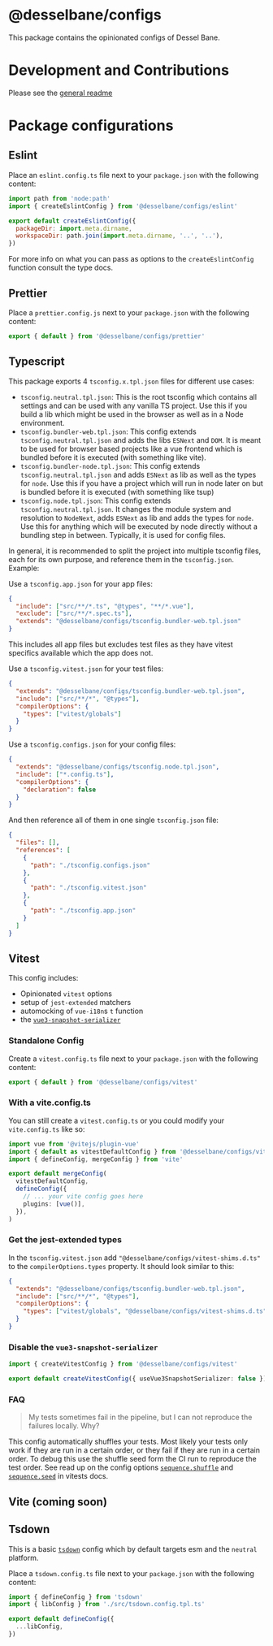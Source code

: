 # @desselbane/configs

This package contains the opinionated configs of Dessel Bane.

# Development and Contributions

Please see the [general readme](../../README.md#development-and-contributions)

# Package configurations

## Eslint

Place an `eslint.config.ts` file next to your `package.json` with the following content:

```javascript
import path from 'node:path'
import { createEslintConfig } from '@desselbane/configs/eslint'

export default createEslintConfig({
  packageDir: import.meta.dirname,
  workspaceDir: path.join(import.meta.dirname, '..', '..'),
})
```

For more info on what you can pass as options to the `createEslintConfig` function consult the type docs.

## Prettier

Place a `prettier.config.js` next to your `package.json` with the following content:

```javascript
export { default } from '@desselbane/configs/prettier'
```

## Typescript

This package exports 4 `tsconfig.x.tpl.json` files for different use cases:

- `tsconfig.neutral.tpl.json`: This is the root tsconfig which contains all settings and can be used with any vanilla TS project. Use this if you build a lib which might be used in the browser as well as in a Node environment.
- `tsconfig.bundler-web.tpl.json`: This config extends `tsconfig.neutral.tpl.json` and adds the libs `ESNext` and `DOM`. It is meant to be used for browser based projects like a vue frontend which is bundled before it is executed (with something like vite).
- `tsconfig.bundler-node.tpl.json`: This config extends `tsconfig.neutral.tpl.json` and adds `ESNext` as lib as well as the types for `node`. Use this if you have a project which will run in node later on but is bundled before it is executed (with something like tsup)
- `tsconfig.node.tpl.json`: This config extends `tsconfig.neutral.tpl.json`. It changes the module system and resolution to `NodeNext`, adds `ESNext` as lib and adds the types for `node`. Use this for anything which will be executed by node directly without a bundling step in between. Typically, it is used for config files.

In general, it is recommended to split the project into multiple tsconfig files, each for its own purpose, and reference them in the `tsconfig.json`. Example:

Use a `tsconfig.app.json` for your app files:

```json
{
  "include": ["src/**/*.ts", "@types", "**/*.vue"],
  "exclude": ["src/**/*.spec.ts"],
  "extends": "@desselbane/configs/tsconfig.bundler-web.tpl.json"
}
```

This includes all app files but excludes test files as they have vitest specifics available which the app does not.

Use a `tsconfig.vitest.json` for your test files:

```json
{
  "extends": "@desselbane/configs/tsconfig.bundler-web.tpl.json",
  "include": ["src/**/*", "@types"],
  "compilerOptions": {
    "types": ["vitest/globals"]
  }
}
```

Use a `tsconfig.configs.json` for your config files:

```json
{
  "extends": "@desselbane/configs/tsconfig.node.tpl.json",
  "include": ["*.config.ts"],
  "compilerOptions": {
    "declaration": false
  }
}
```

And then reference all of them in one single `tsconfig.json` file:

```json
{
  "files": [],
  "references": [
    {
      "path": "./tsconfig.configs.json"
    },
    {
      "path": "./tsconfig.vitest.json"
    },
    {
      "path": "./tsconfig.app.json"
    }
  ]
}
```

## Vitest

This config includes:

- Opinionated `vitest` options
- setup of `jest-extended` matchers
- automocking of `vue-i18n`s `t` function
- the [`vue3-snapshot-serializer`](https://thejaredwilcurt.com/vue-snapshot-serializer)

### Standalone Config

Create a `vitest.config.ts` file next to your `package.json` with the following content:

```typescript
export { default } from '@desselbane/configs/vitest'
```

### With a vite.config.ts

You can still create a `vitest.config.ts` or you could modify your `vite.config.ts` like so:

```typescript
import vue from '@vitejs/plugin-vue'
import { default as vitestDefaultConfig } from '@desselbane/configs/vitest'
import { defineConfig, mergeConfig } from 'vite'

export default mergeConfig(
  vitestDefaultConfig,
  defineConfig({
    // ... your vite config goes here
    plugins: [vue()],
  }),
)
```

### Get the jest-extended types

In the `tsconfig.vitest.json` add `"@desselbane/configs/vitest-shims.d.ts"` to the `compilerOptions.types` property. It should look similar to this:

```json
{
  "extends": "@desselbane/configs/tsconfig.bundler-web.tpl.json",
  "include": ["src/**/*", "@types"],
  "compilerOptions": {
    "types": ["vitest/globals", "@desselbane/configs/vitest-shims.d.ts"]
  }
}
```

### Disable the `vue3-snapshot-serializer`

```typescript
import { createVitestConfig } from '@desselbane/configs/vitest'

export default createVitestConfig({ useVue3SnapshotSerializer: false })
```

### FAQ

> My tests sometimes fail in the pipeline, but I can not reproduce the failures locally. Why?

This config automatically shuffles your tests. Most likely your tests only work if they are run in a certain order, or they fail if they are run in a certain order. To debug this use the shuffle seed form the CI run to reproduce the test order. See read up on the config options [`sequence.shuffle`](https://vitest.dev/config/#sequence-shuffle) and [`sequence.seed`](https://vitest.dev/config/#sequence-seed) in vitests docs.

## Vite (coming soon)

## Tsdown

This is a basic [`tsdown`](https://tsdown.dev/) config which by default targets esm and the `neutral` platform.

Place a `tsdown.config.ts` file next to your `package.json` with the following content:

```typescript
import { defineConfig } from 'tsdown'
import { libConfig } from './src/tsdown.config.tpl.ts'

export default defineConfig({
  ...libConfig,
})
```

